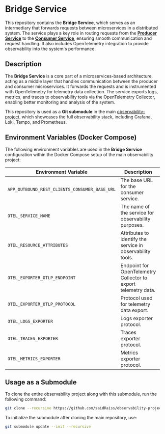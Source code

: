 # Bridge Service

This repository contains the **Bridge Service**, which serves as an intermediary that forwards requests between microservices in a distributed system. The service plays a key role in routing requests from the **[Producer Service](https://github.com/saidRaiss/observability-producer-service)** to the **[Consumer Service](https://github.com/saidRaiss/observability-consumer-service)**, ensuring smooth communication and request handling. It also includes OpenTelemetry integration to provide observability into the system's performance.

## Description

The **Bridge Service** is a core part of a microservices-based architecture, acting as a middle layer that handles communication between the producer and consumer microservices. It forwards the requests and is instrumented with OpenTelemetry for telemetry data collection. The service exports logs, metrics, and traces to observability tools via the OpenTelemetry Collector, enabling better monitoring and analysis of the system.

This repository is used as a **Git submodule** in the main [observability-project](https://github.com/saidRaiss/observability-project), which showcases the full observability stack, including Grafana, Loki, Tempo, and Prometheus.

## Environment Variables (Docker Compose)

The following environment variables are used in the **Bridge Service** configuration within the Docker Compose setup of the main observability project:

| Environment Variable                             | Description                                                         | Example Value                               |
|--------------------------------------------------|---------------------------------------------------------------------|---------------------------------------------|
| `APP_OUTBOUND_REST_CLIENTS_CONSUMER_BASE_URL`    | The base URL for the consumer service.                               | `http://consumer:8082`                      |
| `OTEL_SERVICE_NAME`                              | The name of the service for observability purposes.                  | `bridge-service`                            |
| `OTEL_RESOURCE_ATTRIBUTES`                       | Attributes to identify the service in observability tools.           | `service.name=bridge-service`               |
| `OTEL_EXPORTER_OTLP_ENDPOINT`                    | Endpoint for OpenTelemetry Collector to export telemetry data.       | `http://otel-collector:4317`                |
| `OTEL_EXPORTER_OTLP_PROTOCOL`                    | Protocol used for telemetry data export.                             | `grpc`                                      |
| `OTEL_LOGS_EXPORTER`                             | Logs exporter protocol.                                              | `otlp`                                      |
| `OTEL_TRACES_EXPORTER`                           | Traces exporter protocol.                                            | `otlp`                                      |
| `OTEL_METRICS_EXPORTER`                          | Metrics exporter protocol.                                           | `otlp`                                      |

## Usage as a Submodule

To clone the entire observability project along with this submodule, run the following command:

```bash
git clone --recursive https://github.com/saidRaiss/observability-project.git
```

To initialize the submodule after cloning the main repository, use:
```bash
git submodule update --init --recursive
```
